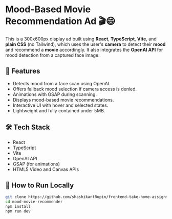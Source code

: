 
# Mood-Based Movie Recommendation Ad 🎬😄

This is a 300x600px display ad built using **React**, **TypeScript**, **Vite**, and **plain CSS** (no Tailwind), which uses the user's **camera** to detect their **mood** and recommend a **movie** accordingly. It also integrates the **OpenAI API** for mood detection from a captured face image.

## 🔮 Features

- Detects mood from a face scan using OpenAI.
- Offers fallback mood selection if camera access is denied.
- Animations with GSAP during scanning.
- Displays mood-based movie recommendations.
- Interactive UI with hover and selected states.
- Lightweight and fully contained under 5MB.

## 🛠 Tech Stack

- React
- TypeScript
- Vite
- OpenAI API
- GSAP (for animations)
- HTML5 Video and Canvas APIs

## 🚀 How to Run Locally

```bash
git clone https://github.com/shashikantRupin/frontend-take-home-assignment
cd mood-movie-recommender
npm install
npm run dev
